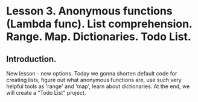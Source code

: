 # Lesson 3. Anonymous functions (Lambda func). List comprehension. Range. Map. Dictionaries. Todo List.

## Introduction.

New lesson - new options. Today we gonna shorten default code for creating lists, figure out what anonymous functions are, use such very helpful tools as 'range' and 'map', learn about dictionaries. At the end, we will create a "Todo List" project. 

